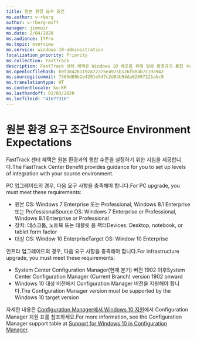 ```yaml
---
title: 원본 환경 요구 조건
ms.author: v-rberg
author: v-rberg-msft
manager: jimmuir
ms.date: 2/04/2020
ms.audience: ITPro
ms.topic: overview
ms.service: windows-10-administration
localization_priority: Priority
ms.collection: FastTrack
description: FastTrack 센터 혜택은 Windows 10 배포를 위해 원본 환경과의 통합 수준을 설정하기 위한 지침을 제공합니다.
ms.openlocfilehash: 69f384261192a72775e4975b126f68ab7c19a942
ms.sourcegitcommit: 7365d80b2e4291e547c2d84b94da02697221abc9
ms.translationtype: HT
ms.contentlocale: ko-KR
ms.lasthandoff: 02/03/2020
ms.locfileid: "41677316"
---
```

# <a name="source-environment-expectations"></a><span data-ttu-id="67eee-103">원본 환경 요구 조건</span><span class="sxs-lookup"><span data-stu-id="67eee-103">Source Environment Expectations</span></span>

<span data-ttu-id="67eee-104">FastTrack 센터 혜택은 원본 환경과의 통합 수준을 설정하기 위한 지침을 제공합니다.</span><span class="sxs-lookup"><span data-stu-id="67eee-104">The FastTrack Center Benefit provides guidance for you to set up levels of integration with your source environment.</span></span>
  
<span data-ttu-id="67eee-105">PC 업그레이드의 경우, 다음 요구 사항을 충족해야 합니다.</span><span class="sxs-lookup"><span data-stu-id="67eee-105">For PC upgrade, you must meet these requirements:</span></span>

- <span data-ttu-id="67eee-106">원본 OS: Windows 7 Enterprise 또는 Professional, Windows 8.1 Enterprise 또는 Professional</span><span class="sxs-lookup"><span data-stu-id="67eee-106">Source OS: Windows 7 Enterprise or Professional, Windows 8.1 Enterprise or Professional</span></span>
- <span data-ttu-id="67eee-107">장치: 데스크톱, 노트북 또는 태블릿 폼 팩터</span><span class="sxs-lookup"><span data-stu-id="67eee-107">Devices: Desktop, notebook, or tablet form factor</span></span>
- <span data-ttu-id="67eee-108">대상 OS: Window 10 Enterprise</span><span class="sxs-lookup"><span data-stu-id="67eee-108">Target OS: Window 10 Enterprise</span></span>

<span data-ttu-id="67eee-109">인프라 업그레이드의 경우, 다음 요구 사항을 충족해야 합니다.</span><span class="sxs-lookup"><span data-stu-id="67eee-109">For infrastructure upgrade, you must meet these requirements:</span></span>   

- <span data-ttu-id="67eee-110">System Center Configuration Manager(현재 분기) 버전 1902 이후</span><span class="sxs-lookup"><span data-stu-id="67eee-110">System Center Configuration Manager (Current Branch) version 1902 onward</span></span> 
- <span data-ttu-id="67eee-111">Windows 10 대상 버전에서 Configuration Manager 버전을 지원해야 합니다.</span><span class="sxs-lookup"><span data-stu-id="67eee-111">The Configuration Manager version must be supported by the Windows 10 target version</span></span>

<span data-ttu-id="67eee-112">자세한 내용은 [Configuration Manager에서 Windows 10 지원](https://docs.microsoft.com/sccm/core/plan-design/configs/support-for-windows-10)에서 Configuration Manager 지원 표를 참조하세요.</span><span class="sxs-lookup"><span data-stu-id="67eee-112">For more information, see the Configuration Manager support table at [Support for Windows 10 in Configuration Manager](https://docs.microsoft.com/sccm/core/plan-design/configs/support-for-windows-10).</span></span>
  

 